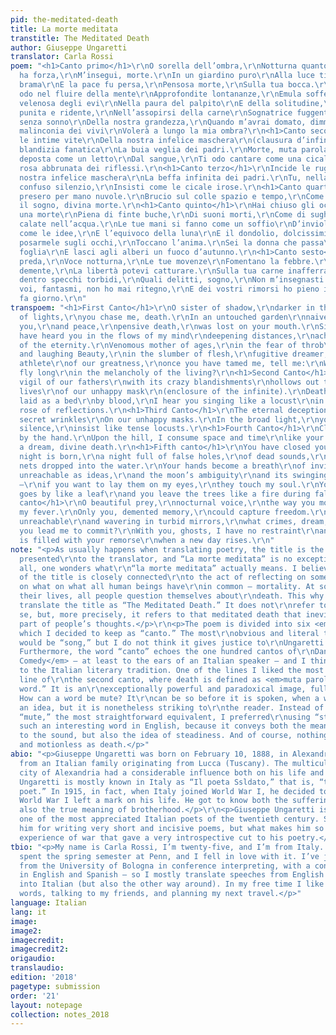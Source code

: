 ```yaml
---
pid: the-meditated-death
title: La morte meditata
transtitle: The Meditated Death
author: Giuseppe Ungaretti
translator: Carla Rossi
poem: "<h1>Canto primo</h1>\r\nO sorella dell’ombra,\r\nNotturna quanto più la luce
  ha forza,\r\nM’insegui, morte.\r\nIn un giardino puro\r\nAlla luce ti diè l’ingenua
  brama\r\nE la pace fu persa,\r\nPensosa morte,\r\nSulla tua bocca.\r\nDa quel momento\r\nTi
  odo nel fluire della mente\r\nApprofondite lontananze,\r\nEmula sofferente dell’eterno.\r\nMadre
  velenosa degli evi\r\nNella paura del palpito\r\nE della solitudine,\r\nBellezza
  punita e ridente,\r\nNell’assopirsi della carne\r\nSognatrice fuggente,\r\nAtleta
  senza sonno\r\nDella nostra grandezza,\r\nQuando m’avrai domato, dimmi:\r\nNella
  malinconia dei vivi\r\nVolerà a lungo la mia ombra?\r\n<h1>Canto secondo</h1>\r\nScava
  le intime vite\r\nDella nostra infelice maschera\r\n(clausura d’infinito)\r\nCon
  blandizia fanatica\r\nLa buia veglia dei padri.\r\nMorte, muta parola,\r\nSabbia
  deposta come un letto\r\nDal sangue,\r\nTi odo cantare come una cicala\r\nNella
  rosa abbrunata dei riflessi.\r\n<h1>Canto terzo</h1>\r\nIncide le rughe segrete\r\nDella
  nostra infelice maschera\r\nLa beffa infinita dei padri.\r\nTu, nella luce fonda,\r\nO
  confuso silenzio,\r\nInsisti come le cicale irose.\r\n<h1>Canto quarto</h1>\r\nMi
  presero per mano nuvole.\r\nBrucio sul colle spazio e tempo,\r\nCome un tuo messaggero,\r\nCome
  il sogno, divina morte.\r\n<h1>Canto quinto</h1>\r\nHai chiuso gli occhi.\r\nNasce
  una morte\r\nPiena di finte buche,\r\nDi suoni morti,\r\nCome di sugheri\r\nDi reti
  calate nell’acqua.\r\nLe tue mani si fanno come un soffio\r\nD’inviolabili lontananze,\r\nInafferrabili
  come le idee,\r\nE l’equivoco della luna\r\nE il dondolio, dolcissimi,\r\nSe vuoi
  posarmele sugli occhi,\r\nToccano l’anima.\r\nSei la donna che passa\r\nCome una
  foglia\r\nE lasci agli alberi un fuoco d’autunno.\r\n<h1>Canto sesto</h1>\r\nO bella
  preda,\r\nVoce notturna,\r\nLe tue movenze\r\nFomentano la febbre.\r\nSolo tu, memoria
  demente,\r\nLa libertà potevi catturare.\r\nSulla tua carne inafferrabile\r\nE vacillante
  dentro specchi torbidi,\r\nQuali delitti, sogno,\r\nNon m’insegnasti a consumare?\r\nCon
  voi, fantasmi, non ho mai ritegno,\r\nE dei vostri rimorsi ho pieno il cuore\r\nQuando
  fa giorno.\r\n"
transpoem: "<h1>First Canto</h1>\r\nO sister of shadow,\r\ndarker in the brightest
  of lights,\r\nyou chase me, death.\r\nIn an untouched garden\r\nnaive craving bore
  you,\r\nand peace,\r\npensive death,\r\nwas lost on your mouth.\r\nSince that moment\r\nI
  have heard you in the flows of my mind\r\ndeepening distances,\r\naching imitator
  of the eternity.\r\nVenomous mother of ages,\r\nin the fear of throb\r\nand loneliness,\r\npunished
  and laughing Beauty,\r\nin the slumber of flesh,\r\nfugitive dreamer,\r\nsleepless
  athlete\r\nof our greatness,\r\nonce you have tamed me, tell me:\r\nWill my shadow
  fly long\r\nin the melancholy of the living?\r\n<h1>Second Canto</h1>\r\nThe dark
  vigil of our fathers\r\nwith its crazy blandishments\r\nhollows out the intimate
  lives\r\nof our unhappy mask\r\n(enclosure of the infinite).\r\nDeath, still word,\r\nsand
  laid as a bed\r\nby blood,\r\nI hear you singing like a locust\r\nin the darkened
  rose of reflections.\r\n<h1>Third Canto</h1>\r\nThe eternal deception of our fathers\r\nEngraves
  secret wrinkles\r\nOn our unhappy masks.\r\nIn the broad light,\r\nyou, confused
  silence,\r\ninsist like tense locusts.\r\n<h1>Fourth Canto</h1>\r\nClouds took me
  by the hand.\r\nUpon the hill, I consume space and time\r\nlike your harbinger,\r\nlike
  a dream, divine death.\r\n<h1>Fifth canto</h1>\r\nYou have closed your eyes.\r\nA
  night is born,\r\na night full of false holes,\r\nof dead sounds,\r\nlike corks\r\nof
  nets dropped into the water.\r\nYour hands become a breath\r\nof inviolable distances,\r\nas
  unreachable as ideas,\r\nand the moon’s ambiguity\r\nand its swinging — so tender
  —\r\nif you want to lay them on my eyes,\r\nthey touch my soul.\r\nYou are the woman\r\nwho
  goes by like a leaf\r\nand you leave the trees like a fire during fall.\r\n<h1>Sixth
  canto</h1>\r\nO beautiful prey,\r\nnocturnal voice,\r\nthe way you move\r\nraises
  my fever.\r\nOnly you, demented memory,\r\ncould capture freedom.\r\nOn your flesh,
  unreachable\r\nand wavering in turbid mirrors,\r\nwhat crimes, dream,\r\ndidn’t
  you lead me to commit?\r\nWith you, ghosts, I have no restraint\r\nand my heart
  is filled with your remorse\r\nwhen a new day rises.\r\n"
note: "<p>As usually happens when translating poetry, the title is the first challenge
  presented\r\nto the translator, and “La morte meditata” is no exception. First of
  all, one wonders what\r\n“la morte meditata” actually means. I believe the meaning
  of the title is closely connected\r\nto the act of reflecting on something, to meditate
  on what on what all human beings have\r\nin common — mortality. At some point of
  their lives, all people question themselves about\r\ndeath. This why I decided to
  translate the title as “The Meditated Death.” It does not\r\nrefer to death per
  se, but, more precisely, it refers to that meditated death that inevitably\r\nbecomes
  part of people’s thoughts.</p>\r\n<p>The poem is divided into six <em>canti</em>,
  which I decided to keep as “canto.” The most\r\nobvious and literal translation
  would be “song,” but I do not think it gives justice to\r\nUngaretti’s word choice.
  Furthermore, the word “canto” echoes the one hundred cantos of\r\nDante’s <em>Divine
  Comedy</em> — at least to the ears of an Italian speaker — and I think it is a fair\r\ntribute
  to the Italian literary tradition. One of the lines I liked the most is the fifth
  line of\r\nthe second canto, where death is defined as <em>muta parola</em> — “mute
  word.” It is an\r\nexceptionally powerful and paradoxical image, full of tension:
  How can a word be mute? It\r\ncan be so before it is spoken, when a word is still
  an idea, but it is nonetheless striking to\r\nthe reader. Instead of opting for
  “mute,” the most straightforward equivalent, I preferred\r\nusing “still.” It is
  such an interesting word in English, because it conveys both the meaning\r\nrelated
  to the sound, but also the idea of steadiness. And of course, nothing can be as\r\nsteady
  and motionless as death.</p>"
abio: "<p>Giuseppe Ungaretti was born on February 10, 1888, in Alexandria, Egypt,
  from an Italian family originating from Lucca (Tuscany). The multicultural and cosmopolitan
  city of Alexandria had a considerable influence both on his life and on his work.
  Ungaretti is mostly known in Italy as “Il poeta Ssldato,” that is, “the soldier
  poet.” In 1915, in fact, when Italy joined World War I, he decided to volunteer.
  World War I left a mark on his life. He got to know both the suffering of war, but
  also the true meaning of brotherhood.</p>\r\n<p>Giuseppe Ungaretti is certainly
  one of the most appreciated Italian poets of the twentieth century. Students remember
  him for writing very short and incisive poems, but what makes him so great is his
  experience of war that gave a very introspective cut to his poetry.</p>"
tbio: "<p>My name is Carla Rossi, I’m twenty-five, and I’m from Italy. Last year I
  spent the spring semester at Penn, and I fell in love with it. I’ve just graduated
  from the University of Bologna in conference interpreting, with a concentration
  in English and Spanish — so I mostly translate speeches from English and Spanish
  into Italian (but also the other way around). In my free time I like playing with
  words, talking to my friends, and planning my next travel.</p>"
language: Italian
lang: it
image:
image2:
imagecredit:
imagecredit2:
origaudio:
translaudio:
edition: '2018'
pagetype: submission
order: '21'
layout: notepage
collection: notes_2018
---
```

